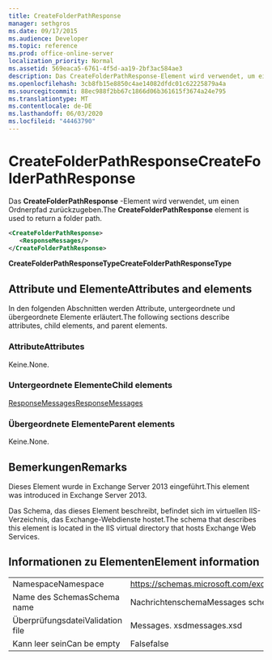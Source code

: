 ```yaml
---
title: CreateFolderPathResponse
manager: sethgros
ms.date: 09/17/2015
ms.audience: Developer
ms.topic: reference
ms.prod: office-online-server
localization_priority: Normal
ms.assetid: 569eaca5-6761-4f5d-aa19-2bf3ac584ae3
description: Das CreateFolderPathResponse-Element wird verwendet, um einen Ordnerpfad zurückzugeben.
ms.openlocfilehash: 3cb8fb15e8850c4ae14082dfdc01c62225879a4a
ms.sourcegitcommit: 88ec988f2bb67c1866d06b361615f3674a24e795
ms.translationtype: MT
ms.contentlocale: de-DE
ms.lasthandoff: 06/03/2020
ms.locfileid: "44463790"
---
```

# <a name="createfolderpathresponse"></a><span data-ttu-id="3a1b0-103">CreateFolderPathResponse</span><span class="sxs-lookup"><span data-stu-id="3a1b0-103">CreateFolderPathResponse</span></span>

<span data-ttu-id="3a1b0-104">Das **CreateFolderPathResponse** -Element wird verwendet, um einen Ordnerpfad zurückzugeben.</span><span class="sxs-lookup"><span data-stu-id="3a1b0-104">The **CreateFolderPathResponse** element is used to return a folder path.</span></span> 
  
```XML
<CreateFolderPathResponse>
   <ResponseMessages/>
</CreateFolderPathResponse>
```

 <span data-ttu-id="3a1b0-105">**CreateFolderPathResponseType**</span><span class="sxs-lookup"><span data-stu-id="3a1b0-105">**CreateFolderPathResponseType**</span></span>
## <a name="attributes-and-elements"></a><span data-ttu-id="3a1b0-106">Attribute und Elemente</span><span class="sxs-lookup"><span data-stu-id="3a1b0-106">Attributes and elements</span></span>

<span data-ttu-id="3a1b0-107">In den folgenden Abschnitten werden Attribute, untergeordnete und übergeordnete Elemente erläutert.</span><span class="sxs-lookup"><span data-stu-id="3a1b0-107">The following sections describe attributes, child elements, and parent elements.</span></span>
  
### <a name="attributes"></a><span data-ttu-id="3a1b0-108">Attribute</span><span class="sxs-lookup"><span data-stu-id="3a1b0-108">Attributes</span></span>

<span data-ttu-id="3a1b0-109">Keine.</span><span class="sxs-lookup"><span data-stu-id="3a1b0-109">None.</span></span>
  
### <a name="child-elements"></a><span data-ttu-id="3a1b0-110">Untergeordnete Elemente</span><span class="sxs-lookup"><span data-stu-id="3a1b0-110">Child elements</span></span>

[<span data-ttu-id="3a1b0-111">ResponseMessages</span><span class="sxs-lookup"><span data-stu-id="3a1b0-111">ResponseMessages</span></span>](responsemessages.md)
  
### <a name="parent-elements"></a><span data-ttu-id="3a1b0-112">Übergeordnete Elemente</span><span class="sxs-lookup"><span data-stu-id="3a1b0-112">Parent elements</span></span>

<span data-ttu-id="3a1b0-113">Keine.</span><span class="sxs-lookup"><span data-stu-id="3a1b0-113">None.</span></span>
  
## <a name="remarks"></a><span data-ttu-id="3a1b0-114">Bemerkungen</span><span class="sxs-lookup"><span data-stu-id="3a1b0-114">Remarks</span></span>

<span data-ttu-id="3a1b0-115">Dieses Element wurde in Exchange Server 2013 eingeführt.</span><span class="sxs-lookup"><span data-stu-id="3a1b0-115">This element was introduced in Exchange Server 2013.</span></span>
  
<span data-ttu-id="3a1b0-116">Das Schema, das dieses Element beschreibt, befindet sich im virtuellen IIS-Verzeichnis, das Exchange-Webdienste hostet.</span><span class="sxs-lookup"><span data-stu-id="3a1b0-116">The schema that describes this element is located in the IIS virtual directory that hosts Exchange Web Services.</span></span>
  
## <a name="element-information"></a><span data-ttu-id="3a1b0-117">Informationen zu Elementen</span><span class="sxs-lookup"><span data-stu-id="3a1b0-117">Element information</span></span>

|||
|:-----|:-----|
|<span data-ttu-id="3a1b0-118">Namespace</span><span class="sxs-lookup"><span data-stu-id="3a1b0-118">Namespace</span></span>  <br/> |https://schemas.microsoft.com/exchange/services/2006/messages  <br/> |
|<span data-ttu-id="3a1b0-119">Name des Schemas</span><span class="sxs-lookup"><span data-stu-id="3a1b0-119">Schema name</span></span>  <br/> |<span data-ttu-id="3a1b0-120">Nachrichtenschema</span><span class="sxs-lookup"><span data-stu-id="3a1b0-120">Messages schema</span></span>  <br/> |
|<span data-ttu-id="3a1b0-121">Überprüfungsdatei</span><span class="sxs-lookup"><span data-stu-id="3a1b0-121">Validation file</span></span>  <br/> |<span data-ttu-id="3a1b0-122">Messages. xsd</span><span class="sxs-lookup"><span data-stu-id="3a1b0-122">messages.xsd</span></span>  <br/> |
|<span data-ttu-id="3a1b0-123">Kann leer sein</span><span class="sxs-lookup"><span data-stu-id="3a1b0-123">Can be empty</span></span>  <br/> |<span data-ttu-id="3a1b0-124">False</span><span class="sxs-lookup"><span data-stu-id="3a1b0-124">false</span></span>  <br/> |
   

